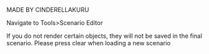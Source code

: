 MADE BY CINDERELLAKURU

Navigate to Tools>Scenario Editor

If you do not render certain objects, they will not be saved in the final scenario.
Please press clear when loading a new scenario